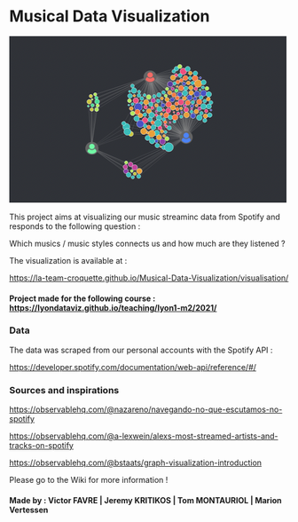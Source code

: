 # Musical Data Visualization

![thumbnail.png](thumbnail.png)


This project aims at visualizing our music streaminc data from Spotify and responds to the following question : 

Which musics / music styles connects us and how much are they listened ?


The visualization is available at :  

https://la-team-croquette.github.io/Musical-Data-Visualization/visualisation/


#### Project made for the following course : https://lyondataviz.github.io/teaching/lyon1-m2/2021/


### Data 

The data was scraped from our personal accounts with the Spotify API : 

https://developer.spotify.com/documentation/web-api/reference/#/

### Sources and inspirations


https://observablehq.com/@nazareno/navegando-no-que-escutamos-no-spotify

https://observablehq.com/@a-lexwein/alexs-most-streamed-artists-and-tracks-on-spotify

https://observablehq.com/@bstaats/graph-visualization-introduction


Please go to the Wiki for more information !


 #### Made by : Victor FAVRE | Jeremy KRITIKOS | Tom MONTAURIOL | Marion Vertessen
